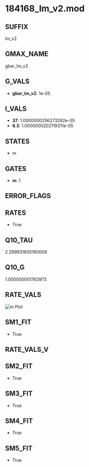 # 184168_Im_v2.mod

## SUFFIX

Im_v2

## GMAX_NAME

gbar_Im_v2

## G_VALS

- **gbar_Im_v2**: 1e-05

## I_VALS

- **37**: 1.0000000256273282e-05
- **6.3**: 1.0000000202119311e-05

## STATES

- m

## GATES

- **m**: 1

## ERROR_FLAGS


## RATES

- True

## Q10_TAU

2.299831605160009

## Q10_G

1.000000001763973

## RATE_VALS

![m Plot](/Users/pbozelos/Dropbox/icg-Chai-Panos/supermodels/output_markdown_files/K/184168_Im_v2.mod/images/m.png)

## SM1_FIT

- True

## RATE_VALS_V

## SM2_FIT

- True

## SM3_FIT

- True

## SM4_FIT

- True

## SM5_FIT

- True

